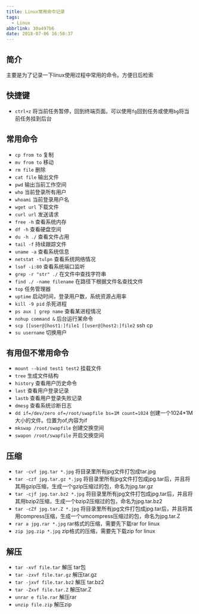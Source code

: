 ```yaml
---
title: Linux常用命令记录
tags:
  - Linux
abbrlink: 30a497b6
date: 2018-07-06 16:50:37
---
```


## 简介
主要是为了记录一下linux使用过程中常用的命令。方便日后检索

## 快捷键
- `ctrl+z` 将当前任务暂停，回到终端页面。可以使用`fg`回到任务或使用`bg`将当前任务挂到后台

## 常用命令
- `cp from to` 复制
- `mv from to` 移动
- `rm file` 删除
- `cat file` 输出文件
- `pwd` 输出当前工作空间
- `who` 当前登录所有用户
- `whoami` 当前登录用户名
- `wget url` 下载文件
- `curl url` 发送请求
- `free -h` 查看系统内存
- `df -h` 查看硬盘空间
- `du -h ./` 查看文件占用
- `tail -f` 持续跟踪文件
- `uname -a` 查看系统信息
- `netstat -tulpn` 查看系统网络情况
- `lsof -i:80` 查看系统端口监听
- `grep -r "str" ./` 在文件中查找字符串
- `find ./ -name filename` 在路径下根据文件名查找文件
- `top` 任务管理器
- `uptime` 启动时间，登录用户数，系统资源占用率
- `kill -9 pid` 杀死进程
- `ps aux | grep name` 查看某进程情况
- `nohup command &` 后台运行某命令
- `scp [[user@]host1:]file1 [[user@]host2:]file2` ssh cp
- `su username` 切换用户

## 有用但不常用命令
- `mount --bind test1 test2` 挂载文件
- `tree` 生成文件结构
- `history` 查看用户历史命令
- `last` 查看用户登录记录
- `lastb` 查看用户登录失败记录
- `dmesg` 查看系统诊断日志
- `dd if=/dev/zero of=/root/swapfile bs=1M count=1024` 创建一个1024*1M大小的文件。位置为of,内容为if
- `mkswap /root/swapfile` 创建交换空间
- `swapon /root/swapfile` 开启交换空间

## 压缩
- `tar -cvf jpg.tar *.jpg` 将目录里所有jpg文件打包成tar.jpg
- `tar -czf jpg.tar.gz *.jpg` 将目录里所有jpg文件打包成jpg.tar后，并且将其用gzip压缩，生成一个gzip压缩过的包，命名为jpg.tar.gz
- `tar -cjf jpg.tar.bz2 *.jpg` 将目录里所有jpg文件打包成jpg.tar后，并且将其用bzip2压缩，生成一个bzip2压缩过的包，命名为jpg.tar.bz2
- `tar -cZf jpg.tar.Z *.jpg` 将目录里所有jpg文件打包成jpg.tar后，并且将其用compress压缩，生成一个umcompress压缩过的包，命名为jpg.tar.Z
- `rar a jpg.rar *.jpg` rar格式的压缩，需要先下载rar for linux
- `zip jpg.zip *.jpg` zip格式的压缩，需要先下载zip for linux

## 解压
- `tar -xvf file.tar` 解压 tar包
- `tar -zxvf file.tar.gz` 解压tar.gz
- `tar -jxvf file.tar.bz2` 解压 tar.bz2
- `tar -Zxvf file.tar.Z` 解压tar.Z
- `unrar e file.rar` 解压rar
- `unzip file.zip` 解压zip
